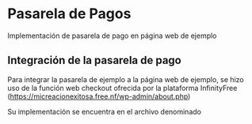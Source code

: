 # Pasarela de Pagos 
Implementación de pasarela de pago en página web de ejemplo

## Integración de la pasarela de pago
Para integrar la pasarela de ejemplo a la página web de ejemplo, se hizo uso de la función web checkout ofrecida por la plataforma InfinityFree (https://micreacionexitosa.free.nf/wp-admin/about.php)

Su implementación se encuentra en el archivo denominado 
